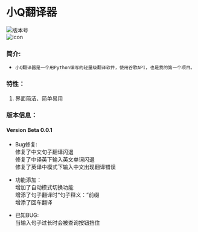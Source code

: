 # 小Q翻译器
![版本号](https://img.shields.io/badge/Version-Beta--0.0.1-blue)  
![icon](http://chuantu.xyz/t6/723/1583753458x1031866013.png)  

### 简介:
* `小Q翻译器是一个用Python编写的轻量级翻译软件，使用谷歌API，也是我的第一个项目。`

### 特性：
1. 界面简洁、简单易用
### 版本信息：
####  Version Beta 0.0.1
  *  Bug修复:  
    修复了中文句子翻译闪退  
    修复了中译英下输入英文单词闪退  
    修复了英译中模式下输入中文出现翻译错误  

  *  功能添加：  
    增加了自动模式切换功能  
    增添了句子翻译时“句子释义：”前缀  
    增添了回车翻译  

  *  已知BUG:  
    当输入句子过长时会被查询按钮挡住  
